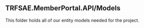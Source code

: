 ## TRFSAE.MemberPortal.API/Models

This folder holds all of our entity models needed for the project.